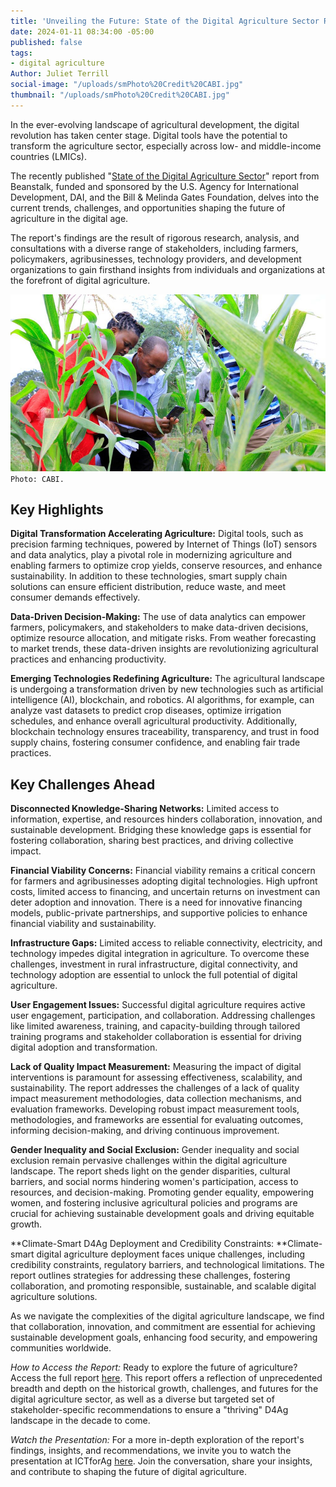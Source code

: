 ```yaml
---
title: 'Unveiling the Future: State of the Digital Agriculture Sector Report'
date: 2024-01-11 08:34:00 -05:00
published: false
tags:
- digital agriculture
Author: Juliet Terrill
social-image: "/uploads/smPhoto%20Credit%20CABI.jpg"
thumbnail: "/uploads/smPhoto%20Credit%20CABI.jpg"
---
```


In the ever-evolving landscape of agricultural development, the digital revolution has taken center stage. Digital tools have the potential to transform the agriculture sector, especially across low- and middle-income countries (LMICs). 

The recently published "[State of the Digital Agriculture Sector](https://www.beanstalkagtech.com/d4aglmic)" report from Beanstalk, funded and sponsored by the U.S. Agency for International Development, DAI, and the Bill & Melinda Gates Foundation, delves into the current trends, challenges, and opportunities shaping the future of agriculture in the digital age.

<!--more-->

The report's findings are the result of rigorous research, analysis, and consultations with a diverse range of stakeholders, including farmers, policymakers, agribusinesses, technology providers, and development organizations to gain firsthand insights from individuals and organizations at the forefront of digital agriculture.

![Photo Credit CABI.jpg](/uploads/Photo%20Credit%20CABI.jpg)`Photo: CABI.`

## Key Highlights

**Digital Transformation Accelerating Agriculture:** Digital tools, such as precision farming techniques, powered by Internet of Things (IoT) sensors and data analytics, play a pivotal role in modernizing agriculture and enabling farmers to optimize crop yields, conserve resources, and enhance sustainability. In addition to these technologies, smart supply chain solutions can ensure efficient distribution, reduce waste, and meet consumer demands effectively.

**Data-Driven Decision-Making:** The use of data analytics can empower farmers, policymakers, and stakeholders to make data-driven decisions, optimize resource allocation, and mitigate risks. From weather forecasting to market trends, these data-driven insights are revolutionizing agricultural practices and enhancing productivity.

**Emerging Technologies Redefining Agriculture:** The agricultural landscape is undergoing a transformation driven by new technologies such as artificial intelligence (AI), blockchain, and robotics. AI algorithms, for example, can analyze vast datasets to predict crop diseases, optimize irrigation schedules, and enhance overall agricultural productivity. Additionally, blockchain technology ensures traceability, transparency, and trust in food supply chains, fostering consumer confidence, and enabling fair trade practices.

## Key Challenges Ahead

**Disconnected Knowledge-Sharing Networks:** Limited access to information, expertise, and resources hinders collaboration, innovation, and sustainable development. Bridging these knowledge gaps is essential for fostering collaboration, sharing best practices, and driving collective impact.

**Financial Viability Concerns:** Financial viability remains a critical concern for farmers and agribusinesses adopting digital technologies. High upfront costs, limited access to financing, and uncertain returns on investment can deter adoption and innovation. There is a need for innovative financing models, public-private partnerships, and supportive policies to enhance financial viability and sustainability.

**Infrastructure Gaps:** Limited access to reliable connectivity, electricity, and technology impedes digital integration in agriculture. To overcome these challenges, investment in rural infrastructure, digital connectivity, and technology adoption are essential to unlock the full potential of digital agriculture.

**User Engagement Issues:** Successful digital agriculture requires active user engagement, participation, and collaboration. Addressing challenges like limited awareness, training, and capacity-building through tailored training programs and stakeholder collaboration is essential for driving digital adoption and transformation.

**Lack of Quality Impact Measurement:** Measuring the impact of digital interventions is paramount for assessing effectiveness, scalability, and sustainability. The report addresses the challenges of a lack of quality impact measurement methodologies, data collection mechanisms, and evaluation frameworks. Developing robust impact measurement tools, methodologies, and frameworks are essential for evaluating outcomes, informing decision-making, and driving continuous improvement.

**Gender Inequality and Social Exclusion:** Gender inequality and social exclusion remain pervasive challenges within the digital agriculture landscape. The report sheds light on the gender disparities, cultural barriers, and social norms hindering women's participation, access to resources, and decision-making. Promoting gender equality, empowering women, and fostering inclusive agricultural policies and programs are crucial for achieving sustainable development goals and driving equitable growth.

**Climate-Smart D4Ag Deployment and Credibility Constraints: **Climate-smart digital agriculture deployment faces unique challenges, including credibility constraints, regulatory barriers, and technological limitations. The report outlines strategies for addressing these challenges, fostering collaboration, and promoting responsible, sustainable, and scalable digital agriculture solutions.

As we navigate the complexities of the digital agriculture landscape, we find that collaboration, innovation, and commitment are essential for achieving sustainable development goals, enhancing food security, and empowering communities worldwide.

*How to Access the Report:* Ready to explore the future of agriculture? Access the full report [here](https://www.digitalfrontiersdai.com/resources/state-of-the-digital-agriculture-sector/). This report offers a reflection of unprecedented breadth and depth on the historical growth, challenges, and futures for the digital agriculture sector, as well as a diverse but targeted set of stakeholder-specific recommendations to ensure a "thriving" D4Ag landscape in the decade to come.

*Watch the Presentation:* For a more in-depth exploration of the report's findings, insights, and recommendations, we invite you to watch the presentation at ICTforAg [here](https://www.youtube.com/watch?v=6lP5T-pTTEQ&list=PLtOADzg0EonTt61vVO3tUdP2kGRy5NAcr&index=14). Join the conversation, share your insights, and contribute to shaping the future of digital agriculture.